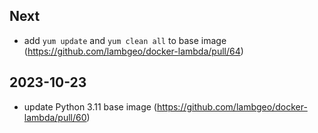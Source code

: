 
## Next

- add `yum update` and `yum clean all` to base image (https://github.com/lambgeo/docker-lambda/pull/64)


## 2023-10-23

- update Python 3.11 base image (https://github.com/lambgeo/docker-lambda/pull/60)



